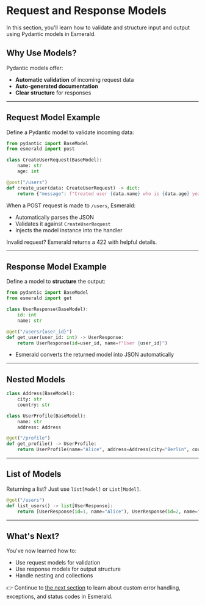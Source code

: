 # Request and Response Models

In this section, you'll learn how to validate and structure input and output using Pydantic models in Esmerald.

## Why Use Models?

Pydantic models offer:
- **Automatic validation** of incoming request data
- **Auto-generated documentation**
- **Clear structure** for responses

---

## Request Model Example

Define a Pydantic model to validate incoming data:

```python
from pydantic import BaseModel
from esmerald import post

class CreateUserRequest(BaseModel):
    name: str
    age: int

@post("/users")
def create_user(data: CreateUserRequest) -> dict:
    return {"message": f"Created user {data.name} who is {data.age} years old"}
```

When a POST request is made to `/users`, Esmerald:
- Automatically parses the JSON
- Validates it against `CreateUserRequest`
- Injects the model instance into the handler

Invalid request? Esmerald returns a 422 with helpful details.

---

## Response Model Example

Define a model to **structure** the output:

```python
from pydantic import BaseModel
from esmerald import get

class UserResponse(BaseModel):
    id: int
    name: str

@get("/users/{user_id}")
def get_user(user_id: int) -> UserResponse:
    return UserResponse(id=user_id, name=f"User {user_id}")
```

- Esmerald converts the returned model into JSON automatically

---

## Nested Models

```python
class Address(BaseModel):
    city: str
    country: str

class UserProfile(BaseModel):
    name: str
    address: Address

@get("/profile")
def get_profile() -> UserProfile:
    return UserProfile(name="Alice", address=Address(city="Berlin", country="Germany"))
```

---

## List of Models

Returning a list? Just use `list[Model]` or `List[Model]`.

```python
@get("/users")
def list_users() -> list[UserResponse]:
    return [UserResponse(id=1, name="Alice"), UserResponse(id=2, name="Bob")]
```

---

## What's Next?

You've now learned how to:
- Use request models for validation
- Use response models for output structure
- Handle nesting and collections

👉 Continue to [the next section](04-handling-errors.md) to learn about custom error handling, exceptions, and status codes in Esmerald.
